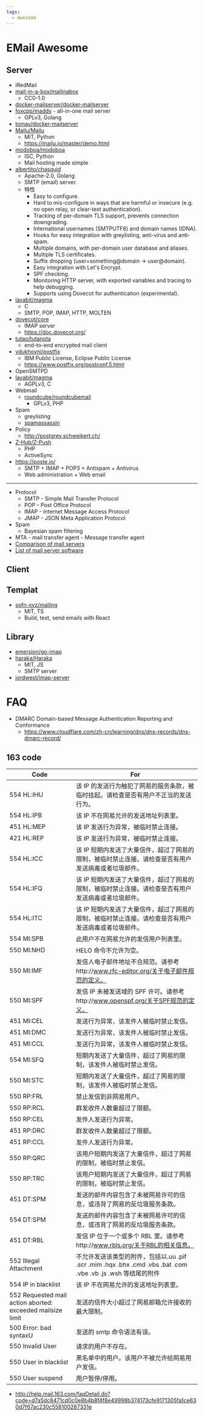 ```yaml
---
tags:
  - Awesome
---
```


# EMail Awesome

## Server

- iRedMail
- [mail-in-a-box/mailinabox](https://github.com/mail-in-a-box/mailinabox)
  - CC0-1.0
- [docker-mailserver/docker-mailserver](https://github.com/docker-mailserver/docker-mailserver)
- [foxcpp/maddy](https://github.com/foxcpp/maddy) - all-in-one mail server
  - GPLv3, Golang
- [tomav/docker-mailserver](https://github.com/tomav/docker-mailserver)
- [Mailu/Mailu](https://github.com/Mailu/Mailu)
  - MIT, Python
  - https://mailu.io/master/demo.html
- [modoboa/modoboa](https://github.com/modoboa/modoboa)
  - ISC, Python
  - Mail hosting made simple
- [albertito/chasquid](https://github.com/albertito/chasquid)
  - Apache-2.0, Golang
  - SMTP (email) server.
  - 特性
    - Easy to configure.
    - Hard to mis-configure in ways that are harmful or insecure (e.g. no open relay, or clear-text authentication).
    - Tracking of per-domain TLS support, prevents connection downgrading.
    - International usernames (SMTPUTF8) and domain names (IDNA).
    - Hooks for easy integration with greylisting, anti-virus and anti-spam.
    - Multiple domains, with per-domain user database and aliases.
    - Multiple TLS certificates.
    - Suffix dropping (user+something@domain → user@domain).
    - Easy integration with Let's Encrypt.
    - SPF checking.
    - Monitoring HTTP server, with exported variables and tracing to help debugging.
    - Supports using Dovecot for authentication (experimental).
- [lavabit/magma](https://github.com/lavabit/magma)
  - C
  - SMTP, POP, IMAP, HTTP, MOLTEN
- [dovecot/core](https://github.com/dovecot/core)
  - IMAP server
  - https://doc.dovecot.org/
- [tutao/tutanota](https://github.com/tutao/tutanota)
  - end-to-end encrypted mail client
- [vdukhovni/postfix](https://github.com/vdukhovni/postfix)
  - IBM Public License, Eclipse Public License
  - https://www.postfix.org/postconf.5.html
- OpenSMTPD
- [lavabit/magma](https://github.com/lavabit/magma)
  - AGPLv3, C
- Webmail
  - [roundcube/roundcubemail](https://github.com/roundcube/roundcubemail)
    - GPLv3, PHP
- Spam
  - greylisting
  - [spamassassin](https://spamassassin.apache.org/)
- Policy
  - http://postgrey.schweikert.ch/
- [Z-Hub/Z-Push](https://github.com/Z-Hub/Z-Push)
  - PHP
  - ActiveSync
- https://poste.io/
  - SMTP + IMAP + POP3 + Antispam + Antivirus
  - Web administration + Web email

---

- Protocol
  - SMTP - Simple Mail Transfer Protocol
  - POP - Post Office Protocol
  - IMAP - Internet Message Access Protocol
  - JMAP - JSON Meta Application Protocol
- Spam
  - Bayesian spam filtering
- MTA - mail transfer agent - Message transfer agent
- [Comparison of mail servers](https://en.wikipedia.org/wiki/Comparison_of_mail_servers)
- [List of mail server software](https://en.wikipedia.org/wiki/List_of_mail_server_software)

## Client

## Templat

- [sofn-xyz/mailing](https://github.com/sofn-xyz/mailing)
  - MIT, TS
  - Build, test, send emails with React

## Library

- [emersion/go-imap](https://github.com/emersion/go-imap)
- [haraka/Haraka](https://github.com/haraka/Haraka)
  - MIT, JS
  - SMTP server
- [jordwest/imap-server](https://github.com/jordwest/imap-server)

# FAQ

- DMARC Domain-based Message Authentication Reporting and Conformance
  - https://www.cloudflare.com/zh-cn/learning/dns/dns-records/dns-dmarc-record/

## 163 code

| Code                                                       | For                                                                                                           |
| ---------------------------------------------------------- | ------------------------------------------------------------------------------------------------------------- |
| 554 HL:IHU                                                 | 该 IP 的发送行为触犯了网易的服务条款，被临时挂起。请检查是否有用户不正当的发送行为。                          |
| 554 HL:IPB                                                 | 该 IP 不在网易允许的发送地址列表里。                                                                          |
| 451 HL:MEP                                                 | 该 IP 发送行为异常，被临时禁止连接。                                                                          |
| 421 HL:REP                                                 | 该 IP 发送行为异常，被临时禁止连接。                                                                          |
| 554 HL:ICC                                                 | 该 IP 短期内发送了大量信件，超过了网易的限制，被临时禁止连接。请检查是否有用户发送病毒或者垃圾邮件。          |
| 554 HL:IFQ                                                 | 该 IP 短期内发送了大量信件，超过了网易的限制，被临时禁止连接。请检查是否有用户发送病毒或者垃圾邮件。          |
| 554 HL:ITC                                                 | 该 IP 短期内发送了大量信件，超过了网易的限制，被临时禁止连接。请检查是否有用户发送病毒或者垃圾邮件。          |
| 554 MI:SPB                                                 | 此用户不在网易允许的发信用户列表里。                                                                          |
| 550 MI:NHD                                                 | HELO 命令不允许为空。                                                                                         |
| 550 MI:IMF                                                 | 发信人电子邮件地址不合规范。请参考http://www.rfc-editor.org/关于电子邮件规范的定义。                          |
| 550 MI:SPF                                                 | 发信 IP 未被发送域的 SPF 许可。请参考http://www.openspf.org/关于SPF规范的定义。                               |
| 451 MI:CEL                                                 | 发送行为异常，该发件人被临时禁止发信。                                                                        |
| 451 MI:DMC                                                 | 发送行为异常，该发件人被临时禁止发信。                                                                        |
| 451 MI:CCL                                                 | 发送行为异常，该发件人被临时禁止发信。                                                                        |
| 554 MI:SFQ                                                 | 短期内发送了大量信件，超过了网易的限制，该发件人被临时禁止发信。                                              |
| 550 MI:STC                                                 | 短期内发送了大量信件，超过了网易的限制，该发件人被临时禁止发信。                                              |
| 550 RP:FRL                                                 | 禁止发信到非网易用户。                                                                                        |
| 550 RP:RCL                                                 | 群发收件人数量超过了限额。                                                                                    |
| 550 RP:CEL                                                 | 发件人发送行为异常。                                                                                          |
| 451 RP:DRC                                                 | 群发收件人数量超过了限额。                                                                                    |
| 451 RP:CCL                                                 | 发件人发送行为异常。                                                                                          |
| 550 RP:QRC                                                 | 该用户短期内发送了大量信件，超过了网易的限制，被临时禁止发信。                                                |
| 550 RP:TRC                                                 | 该用户短期内发送了大量信件，超过了网易的限制，被临时禁止发信。                                                |
| 451 DT:SPM                                                 | 发送的邮件内容包含了未被网易许可的信息，或违背了网易的反垃圾服务条款。                                        |
| 554 DT:SPM                                                 | 发送的邮件内容包含了未被网易许可的信息，或违背了网易的反垃圾服务条款。                                        |
| 451 DT:RBL                                                 | 发信 IP 位于一个或多个 RBL 里。请参考http://www.rbls.org/关于RBL的相关信息。                                  |
| 552 Illegal Attachment                                     | 不允许发送该类型的附件，包括以.uu .pif .scr .mim .hqx .bhx .cmd .vbs .bat .com .vbe .vb .js .wsh 等结尾的附件 |
| 554 IP in blacklist                                        | 该 IP 不在网易允许的发送地址列表里。                                                                          |
| 552 Requested mail action aborted: exceeded mailsize limit | 发送的信件大小超过了网易邮箱允许接收的最大限制。                                                              |
| 500 Error: bad syntaxU                                     | 发送的 smtp 命令语法有误。                                                                                    |
| 550 Invalid User                                           | 请求的用户不存在。                                                                                            |
| 550 User in blacklist                                      | 黑名单中的用户。该用户不被允许给网易用户发信。                                                                |
| 550 User suspend                                           | 用户暂停/停用。                                                                                               |

- http://help.mail.163.com/faqDetail.do?code=d7a5dc8471cd0c0e8b4b8f4f8e49998b374173cfe9171305fa1ce630d7f67ac230c558100287331e
